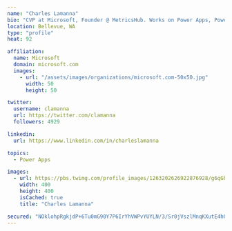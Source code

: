 ```yaml
---
name: "Charles Lamanna"
bio: "CVP at Microsoft, Founder @ MetricsHub. Works on Power Apps, Power Automate, Power Virtual Agent, Common Data Service and Dynamics 365."
location: Bellevue, WA
type: "profile"
heat: 92

affiliation:
  name: Microsoft
  domain: microsoft.com
  images:
    - url: "/assets/images/organizations/microsoft.com-50x50.jpg"
      width: 50
      height: 50

twitter:
  username: clamanna
  url: https://twitter.com/clamanna
  followers: 4929

linkedin:
  url: https://www.linkedin.com/in/charleslamanna

topics:
  - Power Apps

images:
  - url: https://pbs.twimg.com/profile_images/1263202626922876928/g6qGbHZ-_400x400.jpg
    width: 400
    height: 400
    isCached: true
    title: "Charles Lamanna"

secured: "NOklohpRgkjdP+6Tu0mG90Y7P6IrYhVWPvYUYLN/3/Sr0jVszlMnqKXutE4hORNnmdI18uclT3Hh+Ms+ODyQW1OnSsxHwcYKu/9fN9at0844SEI9j1msltOkjbT2j+HyL1wk75m+Nhpfj9BIX6DMjlbfYYKDpWbeVL7VNtdrj70Dd38uXoMK46jy467ouSUrHnbwx+4oR3hBlgH2+XOb1xmPUDOh0T/Dr2YNEjFqjH6qSyLYqyFn4vha8Si3itZGQwpCIHeuXbrTKXyR4V8ol8X8wEAPhGkxq9xk8R0toSK824jCO2ePcp0jVb7i2Y+cr0+/PRUJgBikl7k9WT2p0obK/6lTN0wwJUX/t2IoHuwqrQbWM490BpTCU8mRokjVlkiHM5RxQiqFMX3tLWkDWbt0TrS0DMviLUiresEGoUQ=;ho/WcLlDjqO2Vg+jLfcrdA=="
---
```


